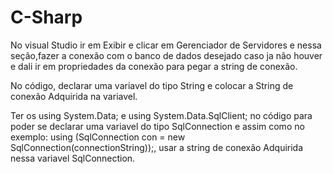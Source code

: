 # C-Sharp
No visual Studio ir em Exibir e clicar em Gerenciador de Servidores e nessa seção,fazer a conexão com o banco de dados desejado caso ja não houver e dali ir em propriedades da conexão para pegar a string de conexão.

No código, declarar uma variavel do tipo String e colocar a String de conexão Adquirida na variavel.

Ter os using System.Data; e using System.Data.SqlClient; no código para poder se declarar uma variavel do tipo SqlConnection e assim como no exemplo: using (SqlConnection con = new SqlConnection(connectionString));, usar a string de conexão Adquirida nessa variavel SqlConnection.
